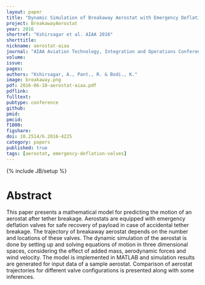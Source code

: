 ```yaml
---
layout: paper
title: "Dynamic Simulation of Breakaway Aerostat with Emergency Deflation Valves"
project: BreakawayAerostat
year: 2016
shortref: "Kshirsagar et al. AIAA 2016"
shorttitle: 
nickname: aerostat-aiaa
journal: "AIAA Aviation Technology, Integration and Operations Conference, AIAA Aviation"
volume:
issue:
pages:
authors: "Kshirsagar, A., Pant., R. & Bodi., K."
image: breakaway.png
pdf: 2016-06-10-aerostat-aiaa.pdf
pdflink:
fulltext:  
pubtype: conference
github:
pmid:  
pmcid:
f1000:
figshare:
doi: 10.2514/6.2016-4225
category: papers
published: true
tags: [aerostat, emergency-deflation-valves]
---
```

{% include JB/setup %}

# Abstract
This paper presents a mathematical model for predicting the motion of an
aerostat after tether breakage. Aerostats are equipped with emergency deflation valves for
safe recovery of payload in case of accidental tether breakage. The trajectory of breakaway
aerostat depends on the number and locations of these valves. The dynamic simulation of the
aerostat is done by setting up and solving equations of motion in three dimensional spaces,
considering the effect of added mass, aerodynamic forces and wind velocity. The model is
implemented in MATLAB and simulation results are generated for input data of a sample
aerostat. Comparison of aerostat trajectories for different valve configurations is presented
along with some inferences.

